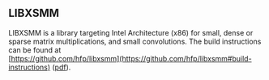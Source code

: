## LIBXSMM

LIBXSMM is a library targeting Intel Architecture (x86) for small, dense or sparse matrix multiplications, and small convolutions. The build instructions can be found at  
[https://github.com/hfp/libxsmm](https://github.com/hfp/libxsmm#build-instructions) ([pdf](https://raw.githubusercontent.com/hfp/libxsmm/master/documentation/libxsmm.pdf)).
